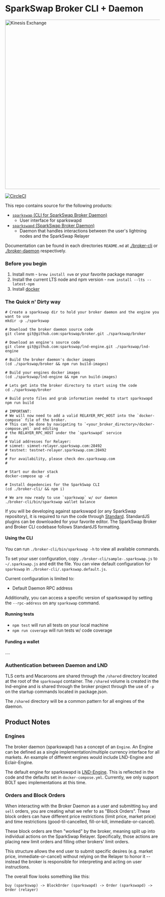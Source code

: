 # SparkSwap Broker CLI + Daemon

<img src="https://kines.is/logo.png" alt="Kinesis Exchange" width="550">

[![CircleCI](https://circleci.com/gh/sparkswap/broker.svg?style=svg&circle-token=11fe800209ce8a6839b3c071f8f61ee8a345b026)](https://circleci.com/gh/sparkswap/broker)

This repo contains source for the following products:

- [`sparkswap` (CLI for SparkSwap Broker Daemon)](./broker-cli)
    - User interface for sparkswapd
- [`sparkswapd` (SparkSwap Broker Daemon)](./broker-daemon)
    - Daemon that handles interactions between the user's lightning nodes and the SparkSwap Relayer

Documentation can be found in each directories `README.md` at [./broker-cli](./broker-cli) or [./broker-daemon](./broker-daemon) respectively.

### Before you begin

1. Install nvm - `brew install nvm` or your favorite package manager
2. Install the current LTS node and npm version - `nvm install --lts --latest-npm`
3. Install [docker](https://docs.docker.com/install/)

### The Quick n' Dirty way

```
# Create a sparkswap dir to hold your broker daemon and the engine you want to use
mkdir -p ./sparkswap

# Download the broker daemon source code
git clone git@github.com:sparkswap/broker.git ./sparkswap/broker

# Download an engine's source code
git clone git@github.com:sparkswap/lnd-engine.git ./sparkswap/lnd-engine

# Build the broker daemon's docker images
(cd ./sparkswap/broker && npm run build-images)

# Build your engines docker images
(cd ./sparkswap/lnd-engine && npm run build-images)

# Lets get into the broker directory to start using the code
cd ./sparkswap/broker

# Build proto files and grab information needed to start sparkswapd
npm run build

# IMPORTANT:
# We will now need to add a valid RELAYER_RPC_HOST into the `docker-compose` file of the broker.
# This can be done by navigating to `<your_broker_directory>/docker-compose.yml` and editing
# the RELAYER_RPC_HOST under the `sparkswapd` service
#
# Valid addresses for Relayer:
# simnet: simnet-relayer.sparkswap.com:28492
# testnet: testnet-relayer.sparkswap.com:28492
#
# For availability, please check dev.sparkswap.com
#

# Start our docker stack
docker-compose up -d

# Install depedencies for the SparkSwap CLI
(cd ./broker-cli/ && npm i)

# We are now ready to use `sparkswap` w/ our daemon
./broker-cli/bin/sparkswap wallet balance
```

If you will be developing against sparkswapd (or any SparkSwap repository), it is required to run the code through [Standard](https://standardjs.com/). StandardJS plugins can be downloaded for your favorite editor. The SparkSwap Broker and Broker CLI codebase follows StandardJS formatting.

#### Using the CLI

You can run `./broker-cli/bin/sparkswap -h` to view all available commands.

To set your user configuration, copy `./broker-cli/sample-.sparkswap.js` to `~/.sparkswap.js` and edit the file.
You can view default configuration for `sparkswap` in `./broker-cli/.sparkswap.default.js`.

Current configuration is limited to:
- Default Daemon RPC address

Additionally, you can access a specific version of sparkswapd by setting the `--rpc-address` on any `sparkswap` command.

#### Running tests

- `npm test` will run all tests on your local machine
- `npm run coverage` will run tests w/ code coverage

#### Funding a wallet

....

### Authentication between Daemon and LND

TLS certs and Macaroons are shared through the `/shared` directory located at the root of the `sparkswapd` container. The `/shared` volume is created in the lnd-engine and is shared through the broker project through the use of `-p` on the startup commands located in package.json.

The `/shared` directory will be a common pattern for all engines of the daemon.

## Product Notes

### Engines

The broker daemon (sparkswapd) has a concept of an `Engine`. An Engine can be defined as a single implementation/multiple currency interface for all markets. An example of different engines would include LND-Engine and Eclair-Engine.

The default engine for sparkswapd is [LND-Engine](https://github.com/sparkswap/lnd-engine). This is reflected in the code and the defaults set in `docker-compose.yml`. Currently, we only support BOLT spec implementations at this time.

### Orders and Block Orders

When interacting with the Broker Daemon as a user and submitting `buy` and `sell` orders, you are creating what we refer to as "Block Orders". These block orders can have different price restrictions (limit price, market price) and time restrictions (good-til-cancelled, fill-or-kill, immediate-or-cancel).

These block orders are then "worked" by the broker, meaning split up into individual actions on the SparkSwap Relayer. Specifically, those actions are placing new limit orders and filling other brokers' limit orders.

This structure allows the end user to submit specific desires (e.g. market price, immediate-or-cancel) without relying on the Relayer to honor it -- instead the broker is responsible for interpreting and acting on user instructions.

The overall flow looks something like this:

`buy (sparkswap) -> BlockOrder (sparkswapd) -> Order (sparkswapd) -> Order (relayer)`
